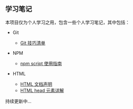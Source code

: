 ## 学习笔记

本项目仅为个人学习之用，包含一些个人学习笔记，其中包括：

- Git
  - [Git 技巧清单](./git-tips.md)

- NPM
  - [npm script 使用指南](./npm-scripts-guides.md)

- HTML
  - [HTML 文档声明](./html-doctype-declaration.md)
  - [HTML head 元素详解](./html-head-cheatsheet.md)

持续更新中...